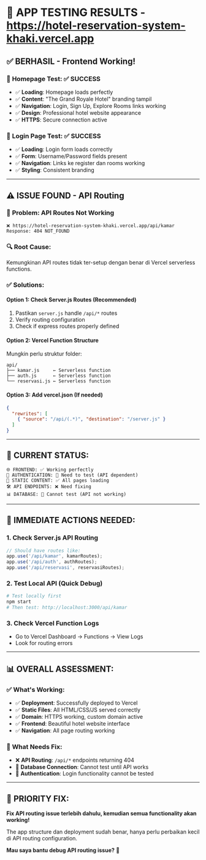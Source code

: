 # 🧪 APP TESTING RESULTS - https://hotel-reservation-system-khaki.vercel.app

## ✅ BERHASIL - Frontend Working!

### 🎯 **Homepage Test**: ✅ SUCCESS
- ✅ **Loading**: Homepage loads perfectly
- ✅ **Content**: "The Grand Royale Hotel" branding tampil
- ✅ **Navigation**: Login, Sign Up, Explore Rooms links working
- ✅ **Design**: Professional hotel website appearance
- ✅ **HTTPS**: Secure connection active

### 🎯 **Login Page Test**: ✅ SUCCESS  
- ✅ **Loading**: Login form loads correctly
- ✅ **Form**: Username/Password fields present
- ✅ **Navigation**: Links ke register dan rooms working
- ✅ **Styling**: Consistent branding

---

## ⚠️ ISSUE FOUND - API Routing

### 🔧 **Problem**: API Routes Not Working
```
❌ https://hotel-reservation-system-khaki.vercel.app/api/kamar
Response: 404 NOT_FOUND
```

### 🔍 **Root Cause**: 
Kemungkinan API routes tidak ter-setup dengan benar di Vercel serverless functions.

### ✅ **Solutions**:

#### **Option 1: Check Server.js Routes** (Recommended)
1. Pastikan `server.js` handle `/api/*` routes
2. Verify routing configuration
3. Check if express routes properly defined

#### **Option 2: Vercel Function Structure**
Mungkin perlu struktur folder:
```
api/
├── kamar.js     ← Serverless function
├── auth.js      ← Serverless function  
└── reservasi.js ← Serverless function
```

#### **Option 3: Add vercel.json** (If needed)
```json
{
  "rewrites": [
    { "source": "/api/(.*)", "destination": "/server.js" }
  ]
}
```

---

## 🎯 **CURRENT STATUS**:

```
🌐 FRONTEND: ✅ Working perfectly
🔐 AUTHENTICATION: 🔄 Need to test (API dependent)
🏨 STATIC CONTENT: ✅ All pages loading
🛠️ API ENDPOINTS: ❌ Need fixing
📊 DATABASE: 🔄 Cannot test (API not working)
```

---

## 🚀 **IMMEDIATE ACTIONS NEEDED**:

### 1. **Check Server.js API Routing**
```javascript
// Should have routes like:
app.use('/api/kamar', kamarRoutes);
app.use('/api/auth', authRoutes);
app.use('/api/reservasi', reservasiRoutes);
```

### 2. **Test Local API** (Quick Debug)
```bash
# Test locally first
npm start
# Then test: http://localhost:3000/api/kamar
```

### 3. **Check Vercel Function Logs**
- Go to Vercel Dashboard → Functions → View Logs
- Look for routing errors

---

## 📊 **OVERALL ASSESSMENT**:

### ✅ **What's Working**:
- ✅ **Deployment**: Successfully deployed to Vercel
- ✅ **Static Files**: All HTML/CSS/JS served correctly
- ✅ **Domain**: HTTPS working, custom domain active
- ✅ **Frontend**: Beautiful hotel website interface
- ✅ **Navigation**: All page routing working

### 🔧 **What Needs Fix**:
- ❌ **API Routing**: `/api/*` endpoints returning 404
- 🔄 **Database Connection**: Cannot test until API works
- 🔄 **Authentication**: Login functionality cannot be tested

---

## 🎯 **PRIORITY FIX**:

**Fix API routing issue terlebih dahulu, kemudian semua functionality akan working!**

The app structure dan deployment sudah benar, hanya perlu perbaikan kecil di API routing configuration.

**Mau saya bantu debug API routing issue?** 🔧
